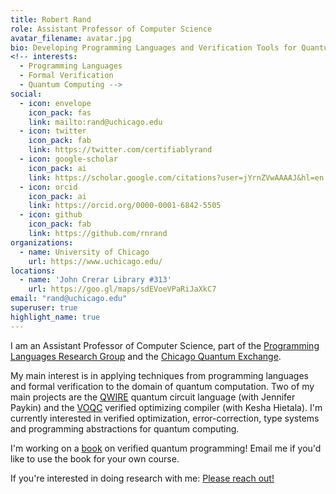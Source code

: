 ```yaml
---
title: Robert Rand
role: Assistant Professor of Computer Science
avatar_filename: avatar.jpg
bio: Developing Programming Languages and Verification Tools for Quantum Computing
<!-- interests:
  - Programming Languages
  - Formal Verification
  - Quantum Computing -->
social:
  - icon: envelope
    icon_pack: fas
    link: mailto:rand@uchicago.edu
  - icon: twitter
    icon_pack: fab
    link: https://twitter.com/certifiablyrand
  - icon: google-scholar
    icon_pack: ai
    link: https://scholar.google.com/citations?user=jYrnZVwAAAAJ&hl=en
  - icon: orcid
    icon_pack: ai
    link: https://orcid.org/0000-0001-6842-5505
  - icon: github
    icon_pack: fab
    link: https://github.com/rnrand
organizations:
  - name: University of Chicago
    url: https://www.uchicago.edu/
locations:
  - name: 'John Crerar Library #313' 
    url: https://goo.gl/maps/sdEVoeVPaRiJaXkC7
email: "rand@uchicago.edu"
superuser: true
highlight_name: true
---
```

I am an Assistant Professor of Computer Science, part of the [Programming Languages Research Group](http://pl.cs.uchicago.edu/) and the [Chicago Quantum Exchange](https://quantum.uchicago.edu/).

My main interest is in applying techniques from programming languages and formal verification to the domain of quantum computation. Two of my main projects are the [QWIRE](https://github.com/inQWIRE/QWIRE/) quantum circuit language (with Jennifer Paykin) and the [VOQC](https://github.com/inQWIRE/SQIR/) verified optimizing compiler (with Kesha Hietala). I'm currently interested in verified optimization, error-correction, type systems and programming abstractions for quantum computing.

I'm working on a [book](http://people.cs.uchicago.edu/~rand/vqc/index.html) on verified quantum programming! Email me if you'd like to use the book for your own course.

If you're interested in doing research with me: [Please reach out!](mailto:rand@uchicago.edu)